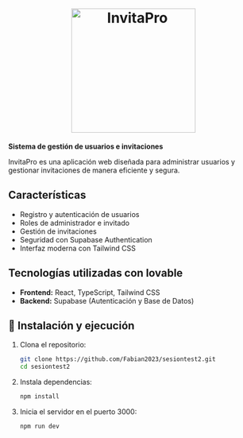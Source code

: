<h1 align="center">
  <img src="https://img.shields.io/badge/InvitaPro-007bff?style=for-the-badge&logo=appveyor" alt="InvitaPro" width="250">
</h1>



**Sistema de gestión de usuarios e invitaciones**  

InvitaPro es una aplicación web diseñada para administrar usuarios y gestionar invitaciones de manera eficiente y segura.  

## Características  
- Registro y autenticación de usuarios  
- Roles de administrador e invitado  
- Gestión de invitaciones  
- Seguridad con Supabase Authentication  
- Interfaz moderna con Tailwind CSS  

##  Tecnologías utilizadas con lovable  
- **Frontend:** React, TypeScript, Tailwind CSS  
- **Backend:** Supabase (Autenticación y Base de Datos)  
  

## 📂 Instalación y ejecución  
1. Clona el repositorio:  
   ```sh
   git clone https://github.com/Fabian2023/sesiontest2.git
   cd sesiontest2

2. Instala dependencias:  
   ```sh
   npm install

3. Inicia el servidor en el puerto 3000:  
   ```sh
   npm run dev
